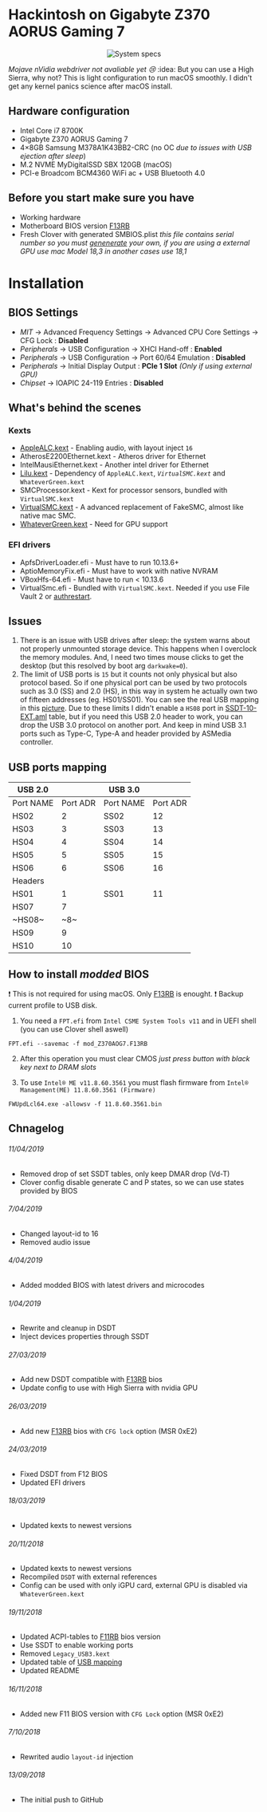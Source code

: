 # Hackintosh on Gigabyte Z370 AORUS Gaming 7

<p align="center">
  <img src="./misc/system.png" alt="System specs">
</p>

*Mojave nVidia webdriver not avaliable yet :cry:* :idea: But you can use a High Sierra, why not?
This is light configuration to run macOS smoothly. I didn't get any kernel panics science after macOS install.

## Hardware configuration

* Intel Core i7 8700K
* Gigabyte Z370 AORUS Gaming 7
* 4×8GB Samsung M378A1K43BB2-CRC (no OC *due to issues with USB ejection after sleep*)
* M.2 NVME MyDigitalSSD SBX 120GB (macOS)
* PCI-e Broadcom BCM4360 WiFi ac + USB Bluetooth 4.0

## Before you start make sure you have

* Working hardware
* Motherboard BIOS version [F13RB][104]
* Fresh Clover with generated SMBIOS.plist *this file contains serial number so you must [genenerate][1] your own, if you are using a external GPU use mac Model 18,3 in another cases use 18,1*


# Installation

## BIOS Settings
* *MIT* → Advanced Frequency Settings → Advanced CPU Core Settings → CFG Lock : **Disabled**
* *Peripherals* → USB Configuration → XHCI Hand-off : **Enabled**
* *Peripherals* → USB Configuration → Port 60/64 Emulation : **Disabled**
* *Peripherals* → Initial Display Output : **PCIe 1 Slot** *(Only if using external GPU)*
* *Chipset* → IOAPIC 24-119 Entries : **Disabled**

## What's behind the scenes

### Kexts

* [AppleALC.kext][2] - Enabling audio, with layout inject `16`
* AtherosE2200Ethernet.kext - Atheros driver for Ethernet
* IntelMausiEthernet.kext - Another intel driver for Ethernet
* [Lilu.kext][3] - Dependency of `AppleALC.kext`, *`VirtualSMC.kext`* and `WhateverGreen.kext`
* SMCProcessor.kext - Kext for processor sensors, bundled with `VirtualSMC.kext`
* [VirtualSMC.kext][4] - A advanced replacement of FakeSMC, almost like native mac SMC.
* [WhateverGreen.kext][5] - Need for GPU support

### EFI drivers

* ApfsDriverLoader.efi - Must have to run 10.13.6+
* AptioMemoryFix.efi - Must have to work with native NVRAM
* VBoxHfs-64.efi - Must have to run < 10.13.6
* VirtualSmc.efi - Bundled with `VirtualSMC.kext`. Needed if you use File Vault 2 or [authrestart][6].

## Issues

1. There is an issue with USB drives after sleep: the system warns about not properly unmounted storage device. This happens when I overclock the memory modules. And, I need two times mouse clicks to get the desktop (but this resolved by boot arg `darkwake=0`).
2. The limit of USB ports is `15` but it counts not only physical but also protocol based. So if one physical port can be used by two protocols such as 3.0 (SS) and 2.0 (HS), in this way in system he actually own two of fifteen addresses (eg. HS01/SS01). You can see the real USB mapping in this [picture][102]. Due to these limits I didn't enable a `HS08` port in [SSDT-10-EXT.aml](OEM/Z370%20AORUS%20Gaming%207/ACPI/patched/SSDT-10-EXT.dsl#L98) table, but if you need this USB 2.0 header to work, you can drop the USB 3.0 protocol on another port. And keep in mind USB 3.1 ports such as Type-C, Type-A and header provided by ASMedia controller.

## USB ports mapping

| USB 2.0   |          | USB 3.0   |          |
|-----------|----------|-----------|----------|
| Port NAME | Port ADR | Port NAME | Port ADR |
| HS02      | 2        | SS02      | 12       |
| HS03      | 3        | SS03      | 13       |
| HS04      | 4        | SS04      | 14       |
| HS05      | 5        | SS05      | 15       |
| HS06      | 6        | SS06      | 16       |
| Headers   |          |           |          |
| HS01      | 1        | SS01      | 11       |
| HS07      | 7        |           |          |
| ~HS08~    | ~8~      |           |          |
| HS09      | 9        |           |          |
| HS10      | 10       |           |          |

## How to install *modded* BIOS

:exclamation: This is not required for using macOS. Only [F13RB][104] is enought.
:exclamation: Backup current profile to USB disk.
1. You need a `FPT.efi` from `Intel CSME System Tools v11` and in UEFI shell (you can use Clover shell aswell)
```
FPT.efi --savemac -f mod_Z370AOG7.F13RB
```
2. After this operation you must clear CMOS *just press button with black key next to DRAM slots*

3. To use `Intel® ME v11.8.60.3561` you must flash firmware from `Intel® Management(ME) 11.8.60.3561 (Firmware)`
```
FWUpdLcl64.exe -allowsv -f 11.8.60.3561.bin
```

## Chnagelog
###### 11/04/2019
* Removed drop of set SSDT tables, only keep DMAR drop (Vd-T)
* Clover config disable generate C and P states, so we can use states provided by BIOS
###### 7/04/2019
* Changed layout-id to 16
* Removed audio issue
###### 4/04/2019
* Added modded BIOS with latest drivers and microcodes
###### 1/04/2019
* Rewrite and cleanup in DSDT
* Inject devices properties through SSDT
###### 27/03/2019
* Add new DSDT compatible with [F13RB][104] bios
* Update config to use with High Sierra with nvidia GPU
###### 26/03/2019
* Add new [F13RB][104] bios with `CFG lock` option (MSR 0xE2)
###### 24/03/2019
* Fixed DSDT from F12 BIOS
* Updated EFI drivers
###### 18/03/2019
* Updated kexts to newest versions
###### 20/11/2018
* Updated kexts to newest versions
* Recompiled `DSDT` with external references
* Config can be used with only iGPU card, external GPU is disabled via `WhateverGreen.kext`
###### 19/11/2018
* Updated ACPI-tables to [F11RB][103] bios version
* Use SSDT to enable working ports
* Removed `Legacy_USB3.kext`
* Updated table of [USB mapping](#usb-ports-mapping)
* Updated README
###### 16/11/2018
* Added new F11 BIOS version with `CFG Lock` option (MSR 0xE2)
###### 7/10/2018
* Rewrited audio `layout-id` injection
###### 13/09/2018
* The initial push to GitHub

[1]: http://cloudclovereditor.altervista.org/cce/editor.php#smbios
[2]: https://github.com/acidanthera/AppleALC
[3]: https://github.com/acidanthera/Lilu
[4]: https://github.com/acidanthera/VirtualSMC
[5]: https://github.com/acidanthera/WhateverGreen
[6]: https://lifehacker.com/bypass-a-filevault-password-at-startup-by-rebooting-fro-1686770324

[101]: ./misc/system.png
[102]: ./misc/physical-usb-ports.png
[103]: ./misc/Z370AOG7_F11RB.zip
[104]: ./misc/Z370AOG7_F13RB.zip
